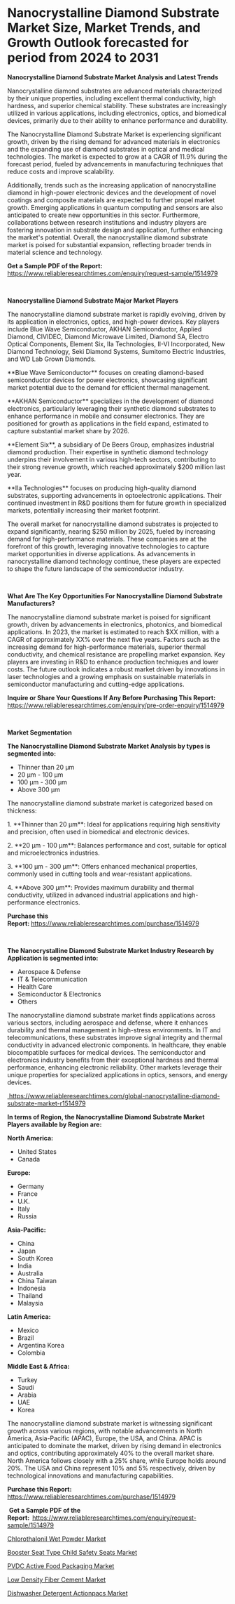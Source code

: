 <p><h1>Nanocrystalline Diamond Substrate Market Size, Market Trends, and Growth Outlook forecasted for period from 2024 to 2031</h1></p><p><strong>Nanocrystalline Diamond Substrate Market Analysis and Latest Trends</strong></p>
<p><p>Nanocrystalline diamond substrates are advanced materials characterized by their unique properties, including excellent thermal conductivity, high hardness, and superior chemical stability. These substrates are increasingly utilized in various applications, including electronics, optics, and biomedical devices, primarily due to their ability to enhance performance and durability.</p><p>The Nanocrystalline Diamond Substrate Market is experiencing significant growth, driven by the rising demand for advanced materials in electronics and the expanding use of diamond substrates in optical and medical technologies. The market is expected to grow at a CAGR of 11.9% during the forecast period, fueled by advancements in manufacturing techniques that reduce costs and improve scalability. </p><p>Additionally, trends such as the increasing application of nanocrystalline diamond in high-power electronic devices and the development of novel coatings and composite materials are expected to further propel market growth. Emerging applications in quantum computing and sensors are also anticipated to create new opportunities in this sector. Furthermore, collaborations between research institutions and industry players are fostering innovation in substrate design and application, further enhancing the market's potential. Overall, the nanocrystalline diamond substrate market is poised for substantial expansion, reflecting broader trends in material science and technology.</p></p>
<p><strong>Get a Sample PDF of the Report:&nbsp;</strong> <a href="https://www.reliableresearchtimes.com/enquiry/request-sample/1514979?utm_campaign=1776&utm_medium=2&utm_source=Github&utm_content=ia&utm_term=27102024&utm_id=nanocrystalline-diamond-substrate">https://www.reliableresearchtimes.com/enquiry/request-sample/1514979</a></p>
<p>&nbsp;</p>
<p><strong>Nanocrystalline Diamond Substrate Major Market Players</strong></p>
<p><p>The nanocrystalline diamond substrate market is rapidly evolving, driven by its application in electronics, optics, and high-power devices. Key players include Blue Wave Semiconductor, AKHAN Semiconductor, Applied Diamond, CIVIDEC, Diamond Microwave Limited, Diamond SA, Electro Optical Components, Element Six, IIa Technologies, II-VI Incorporated, New Diamond Technology, Seki Diamond Systems, Sumitomo Electric Industries, and WD Lab Grown Diamonds.</p><p>**Blue Wave Semiconductor** focuses on creating diamond-based semiconductor devices for power electronics, showcasing significant market potential due to the demand for efficient thermal management. </p><p>**AKHAN Semiconductor** specializes in the development of diamond electronics, particularly leveraging their synthetic diamond substrates to enhance performance in mobile and consumer electronics. They are positioned for growth as applications in the field expand, estimated to capture substantial market share by 2026.</p><p>**Element Six**, a subsidiary of De Beers Group, emphasizes industrial diamond production. Their expertise in synthetic diamond technology underpins their involvement in various high-tech sectors, contributing to their strong revenue growth, which reached approximately $200 million last year.</p><p>**IIa Technologies** focuses on producing high-quality diamond substrates, supporting advancements in optoelectronic applications. Their continued investment in R&D positions them for future growth in specialized markets, potentially increasing their market footprint.</p><p>The overall market for nanocrystalline diamond substrates is projected to expand significantly, nearing $250 million by 2025, fueled by increasing demand for high-performance materials. These companies are at the forefront of this growth, leveraging innovative technologies to capture market opportunities in diverse applications. As advancements in nanocrystalline diamond technology continue, these players are expected to shape the future landscape of the semiconductor industry.</p></p>
<p>&nbsp;</p>
<p><strong>What Are The Key Opportunities For Nanocrystalline Diamond Substrate Manufacturers?</strong></p>
<p><p>The nanocrystalline diamond substrate market is poised for significant growth, driven by advancements in electronics, photonics, and biomedical applications. In 2023, the market is estimated to reach $XX million, with a CAGR of approximately XX% over the next five years. Factors such as the increasing demand for high-performance materials, superior thermal conductivity, and chemical resistance are propelling market expansion. Key players are investing in R&D to enhance production techniques and lower costs. The future outlook indicates a robust market driven by innovations in laser technologies and a growing emphasis on sustainable materials in semiconductor manufacturing and cutting-edge applications.</p></p>
<p><strong>Inquire or Share Your Questions If Any Before Purchasing This Report:</strong> <a href="https://www.reliableresearchtimes.com/enquiry/pre-order-enquiry/1514979?utm_campaign=1776&utm_medium=2&utm_source=Github&utm_content=ia&utm_term=27102024&utm_id=nanocrystalline-diamond-substrate">https://www.reliableresearchtimes.com/enquiry/pre-order-enquiry/1514979</a></p>
<p>&nbsp;</p>
<p><strong>Market Segmentation</strong></p>
<p><strong>The Nanocrystalline Diamond Substrate Market Analysis by types is segmented into:</strong></p>
<p><ul><li>Thinner than 20 µm</li><li>20 µm - 100 µm</li><li>100 µm - 300 µm</li><li>Above 300 µm</li></ul></p>
<p><p>The nanocrystalline diamond substrate market is categorized based on thickness: </p><p>1. **Thinner than 20 µm**: Ideal for applications requiring high sensitivity and precision, often used in biomedical and electronic devices.</p><p>   </p><p>2. **20 µm - 100 µm**: Balances performance and cost, suitable for optical and microelectronics industries.</p><p>   </p><p>3. **100 µm - 300 µm**: Offers enhanced mechanical properties, commonly used in cutting tools and wear-resistant applications.</p><p>   </p><p>4. **Above 300 µm**: Provides maximum durability and thermal conductivity, utilized in advanced industrial applications and high-performance electronics.</p></p>
<p><strong>Purchase this Report:&nbsp;</strong><a href="https://www.reliableresearchtimes.com/purchase/1514979?utm_campaign=1776&utm_medium=2&utm_source=Github&utm_content=ia&utm_term=27102024&utm_id=nanocrystalline-diamond-substrate">https://www.reliableresearchtimes.com/purchase/1514979</a></p>
<p>&nbsp;</p>
<p><strong>The Nanocrystalline Diamond Substrate Market Industry Research by Application is segmented into:</strong></p>
<p><ul><li>Aerospace & Defense</li><li>IT & Telecommunication</li><li>Health Care</li><li>Semiconductor & Electronics</li><li>Others</li></ul></p>
<p><p>The nanocrystalline diamond substrate market finds applications across various sectors, including aerospace and defense, where it enhances durability and thermal management in high-stress environments. In IT and telecommunications, these substrates improve signal integrity and thermal conductivity in advanced electronic components. In healthcare, they enable biocompatible surfaces for medical devices. The semiconductor and electronics industry benefits from their exceptional hardness and thermal performance, enhancing electronic reliability. Other markets leverage their unique properties for specialized applications in optics, sensors, and energy devices.</p></p>
<p><a href="https://www.reliableresearchtimes.com/global-nanocrystalline-diamond-substrate-market-r1514979?utm_campaign=1776&utm_medium=2&utm_source=Github&utm_content=ia&utm_term=27102024&utm_id=nanocrystalline-diamond-substrate">&nbsp;https://www.reliableresearchtimes.com/global-nanocrystalline-diamond-substrate-market-r1514979</a></p>
<p><strong>In terms of Region, the Nanocrystalline Diamond Substrate Market Players available by Region are:</strong></p>
<p>
    <p> <strong> North America: </strong>
        <ul>
            <li>United States</li>
            <li>Canada</li>
        </ul>
        </p> 
    <p> <strong> Europe: </strong>
        <ul>
            <li>Germany</li>
            <li>France</li>
            <li>U.K.</li>
            <li>Italy</li>
            <li>Russia</li>
        </ul>
        </p> 
    <p> <strong> Asia-Pacific: </strong>
        <ul>
            <li>China</li>
            <li>Japan</li>
            <li>South Korea</li>
            <li>India</li>
            <li>Australia</li>
            <li>China Taiwan</li>
            <li>Indonesia</li>
            <li>Thailand</li>
            <li>Malaysia</li>
        </ul>
        </p> 
    <p> <strong> Latin America: </strong>
        <ul>
            <li>Mexico</li>
            <li>Brazil</li>
            <li>Argentina Korea</li>
            <li>Colombia</li>
        </ul>
        </p> 
    <p> <strong> Middle East & Africa: </strong>
        <ul>
            <li>Turkey</li>
            <li>Saudi</li>
            <li>Arabia</li>
            <li>UAE</li>
            <li>Korea</li>
        </ul>
    </p>
    </p>
<p><p>The nanocrystalline diamond substrate market is witnessing significant growth across various regions, with notable advancements in North America, Asia-Pacific (APAC), Europe, the USA, and China. APAC is anticipated to dominate the market, driven by rising demand in electronics and optics, contributing approximately 40% to the overall market share. North America follows closely with a 25% share, while Europe holds around 20%. The USA and China represent 10% and 5% respectively, driven by technological innovations and manufacturing capabilities.</p></p>
<p><strong>Purchase this Report: </strong><a href="https://www.reliableresearchtimes.com/purchase/1514979?utm_campaign=1776&utm_medium=2&utm_source=Github&utm_content=ia&utm_term=27102024&utm_id=nanocrystalline-diamond-substrate">https://www.reliableresearchtimes.com/purchase/1514979</a></p>
<p>&nbsp;<strong>Get a Sample PDF of the Report:&nbsp;&nbsp;</strong><a href="https://www.reliableresearchtimes.com/enquiry/request-sample/1514979?utm_campaign=1776&utm_medium=2&utm_source=Github&utm_content=ia&utm_term=27102024&utm_id=nanocrystalline-diamond-substrate">https://www.reliableresearchtimes.com/enquiry/request-sample/1514979</a></p>
<p><strong></strong></p>
<p><p><a href="https://www.linkedin.com/pulse/emerging-technologies-reshaping-chlorothalonil-wet-powder-market-ed2qf?utm_campaign=1776&utm_medium=2&utm_source=Github&utm_content=ia&utm_term=27102024&utm_id=nanocrystalline-diamond-substrate">Chlorothalonil Wet Powder Market</a></p><p><a href="https://www.linkedin.com/pulse/booster-seat-type-child-safety-seats-market-strategic-insights-8mfqf?utm_campaign=1776&utm_medium=2&utm_source=Github&utm_content=ia&utm_term=27102024&utm_id=nanocrystalline-diamond-substrate">Booster Seat Type Child Safety Seats Market</a></p><p><a href="https://www.linkedin.com/pulse/competitive-intelligence-pvdc-active-food-packaging-market-udpne?utm_campaign=1776&utm_medium=2&utm_source=Github&utm_content=ia&utm_term=27102024&utm_id=nanocrystalline-diamond-substrate">PVDC Active Food Packaging Market</a></p><p><a href="https://www.linkedin.com/pulse/low-density-fiber-cement-market-revolution-size-share-emerging-spbxf?utm_campaign=1776&utm_medium=2&utm_source=Github&utm_content=ia&utm_term=27102024&utm_id=nanocrystalline-diamond-substrate">Low Density Fiber Cement Market</a></p><p><a href="https://www.linkedin.com/pulse/dishwasher-detergent-actionpacs-market-emerging-trends-future-jgk2f?utm_campaign=1776&utm_medium=2&utm_source=Github&utm_content=ia&utm_term=27102024&utm_id=nanocrystalline-diamond-substrate">Dishwasher Detergent Actionpacs Market</a></p></p>